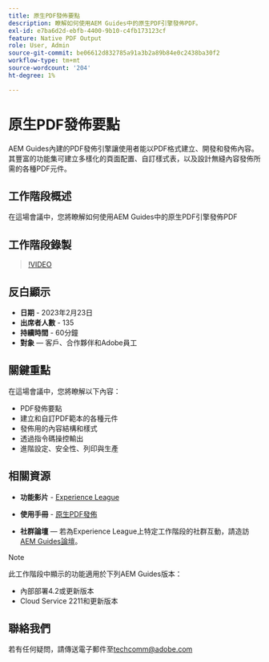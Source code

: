 ```yaml
---
title: 原生PDF發佈要點
description: 瞭解如何使用AEM Guides中的原生PDF引擎發佈PDF。
exl-id: e7ba6d2d-ebfb-4400-9b10-c4fb173123cf
feature: Native PDF Output
role: User, Admin
source-git-commit: be06612d832785a91a3b2a89b84e0c2438ba30f2
workflow-type: tm+mt
source-wordcount: '204'
ht-degree: 1%

---
```


# 原生PDF發佈要點

AEM Guides內建的PDF發佈引擎讓使用者能以PDF格式建立、開發和發佈內容。 其豐富的功能集可建立多樣化的頁面配置、自訂樣式表，以及設計無縫內容發佈所需的各種PDF元件。

## 工作階段概述

在這場會議中，您將瞭解如何使用AEM Guides中的原生PDF引擎發佈PDF

## 工作階段錄製

>[!VIDEO](https://video.tv.adobe.com/v/3416076/native-pdf?quality=12&learn=on)

## 反白顯示

- **日期** - 2023年2月23日
- **出席者人數** - 135
- **持續時間** - 60分鐘
- **對象** — 客戶、合作夥伴和Adobe員工

## 關鍵重點

在這場會議中，您將瞭解以下內容：
- PDF發佈要點
- 建立和自訂PDF範本的各種元件
- 發佈用的內容結構和樣式
- 透過指令碼操控輸出
- 進階設定、安全性、列印與生產

## 相關資源

- **功能影片** - [Experience League](https://experienceleague.adobe.com/docs/experience-manager-guides-learn/videos/advanced-user-guide/overview.html?lang=en)

- **使用手冊** - [原生PDF發佈](https://experienceleague.adobe.com/docs/experience-manager-guides-learn/tutorials/configuring/config-native-pdf-publish/pdf-template.html?lang=en)

- **社群論壇** — 若為Experience League上特定工作階段的社群互動，請造訪[AEM Guides論壇](https://experienceleaguecommunities.adobe.com/t5/experience-manager-guides/bd-p/xml-documentation-discussions)。

>[!NOTE]
>
> 此工作階段中顯示的功能適用於下列AEM Guides版本：
> - 內部部署4.2或更新版本
> - Cloud Service 2211和更新版本

## 聯絡我們

若有任何疑問，請傳送電子郵件至<techcomm@adobe.com>
